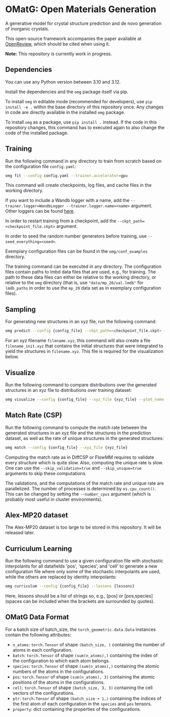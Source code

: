 # OMatG: Open Materials Generation

A generative model for crystal structure prediction and de novo generation of inorganic crystals. 

This open-source framework accompanies the paper available at [OpenReview](https://openreview.net/forum?id=ka2jxtCrkK#discussion),
which should be cited when using it.

**Note:** This repository is currently work in progress. 

## Dependencies

You can use any Python version between 3.10 and 3.12.

Install the dependencies and the `omg` package itself via pip. 

To install `omg` in editable mode (recommended for developers), use `pip install -e .` within the base directory of this 
repository once. Any changes in code are directly available in the installed `omg` package.

To install `omg` as a package, use `pip install .` instead. If the code in this repository changes, this command has to 
executed again to also change the code of the installed package.

## Training

Run the following command in any directory to train from scratch based on the configuration file `config.yaml`:

```bash
omg fit --config config.yaml --trainer.accelerator=gpu
```

This command will create checkpoints, log files, and cache files in the working directory.

If you want to include a Wandb logger with a name, add the `--trainer.logger=WandbLogger --trainer.logger.name=<name>` 
argument. Other loggers can be found [here](https://lightning.ai/docs/pytorch/stable/extensions/logging.html).

In order to restart training from a checkpoint, add the `--ckpt_path=<checkpoint_file.ckpt>` argument. 

In order to seed the random number generators before training, use `--seed_everything=<seed>`.

Exemplary configuration files can be found in the `omg/conf_examples` directory.

The training command can be executed in any directory. The configuration files contain paths to lmbd data files that are 
used, e.g., for training. The path to these data files can either be relative to the working directory, or relative to 
the `omg` directory (that is, use `"data/mp_20/val.lmdb"` for `lmdb_paths` in order to use the `mp_20` data set as in 
exemplary configuration files).

## Sampling

For generating new structures in an xyz file, run the following command:

```bash
omg predict --config {config_file} --ckpt_path=<checkpoint_file.ckpt> --model.generation_xyz_filename=<xyz_file> --data.batch_size=1024 --seed_everything=42 --trainer.max_epochs=1
```

For an xyz filename `filename.xyz`, this command will also create a file `filename_init.xyz` that contains the initial
structures that were integrated to yield the structures in `filename.xyz`. This file is required for the visualization
below.

## Visualize

Run the following command to compare distributions over the generated structures in an xyz file to distributions over 
training dataset:

```bash
omg visualize --config {config_file} --xyz_file {xyz_file} --plot_name {plot_name}
```

## Match Rate (CSP)

Run the following command to compute the match rate between the generated structures in an xyz file and the structures 
in the prediction dataset, as well as the rate of unique structures in the generated structures:

```bash
omg match --config {config_file} --xyz_file {xyz_file}
```

Computing the match rate as in DiffCSP or FlowMM requires to validate every structure which is quite slow. Also, 
computing the unique rate is slow. One can use the `--skip_validation=true` and `--skip_unique=true` arguments to skip
these computations. 

The validations, and the computations of the match rate and unique rate are parallelized. The number of processes is 
determined by `os.cpu_count()`. This can be changed by setting the `--number_cpus` argument (which is probably most 
useful in cluster environments).

## Alex-MP20 dataset

The Alex-MP20 dataset is too large to be stored in this repository. It will be released later.

## Curriculum Learning

Run the following command to use a given configuration file with stochastic interpolants for all datafields 'pos', 
'species', and 'cell' to generate a new configuration file where only some of the stochastic interpolants are used, 
while the others are replaced by identity interpolants:

```bash
omg curriculum --config {config_file} --lessons {lessons}
```

Here, lessons should be a list of strings so, e.g., [pos] or [pos,species] (spaces can be included when the brackets are
surrounded by quotes).

## OMatG Data Format

For a batch size of batch_size, the `torch_geometric.data.Data` instances contain the following attributes:
- `n_atoms`: `torch.Tensor` of shape `(batch_size, )` containing the number of atoms in each configuration.
- `batch`: `torch.Tensor` of shape `(sum(n_atoms),)` containing the index of the configuration to which each atom 
belongs.
- `species`: `torch.Tensor` of shape `(sum(n_atoms),)` containing the atomic numbers of the atoms in the configurations.
- `pos`: `torch.Tensor` of shape `(sum(n_atoms), 3)` containing the atomic positions of the atoms in the configurations.
- `cell`: `torch.Tensor` of shape `(batch_size, 3, 3)` containing the cell vectors of the configurations.
- `ptr`: `torch.Tensor` of shape `(batch_size + 1,)` containing the indices of the first atom of each configuration in 
the `species` and `pos` tensors.
- `property`: dict containing the properties of the configurations.
